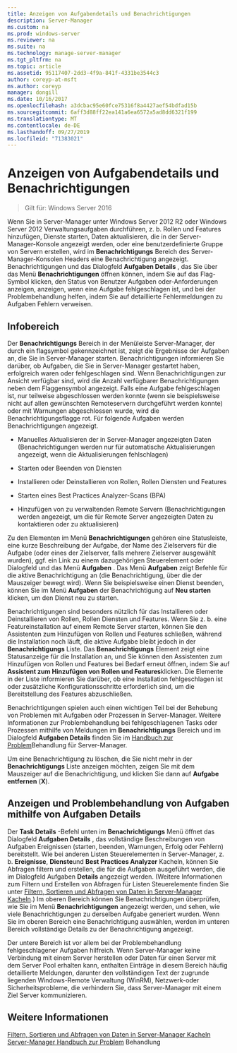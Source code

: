 ```yaml
---
title: Anzeigen von Aufgabendetails und Benachrichtigungen
description: Server-Manager
ms.custom: na
ms.prod: windows-server
ms.reviewer: na
ms.suite: na
ms.technology: manage-server-manager
ms.tgt_pltfrm: na
ms.topic: article
ms.assetid: 95117407-2dd3-4f9a-841f-4331be3544c3
author: coreyp-at-msft
ms.author: coreyp
manager: dongill
ms.date: 10/16/2017
ms.openlocfilehash: a3dcbac95e60fce75316f8a4427aef54bdfad15b
ms.sourcegitcommit: 6aff3d88ff22ea141a6ea6572a5ad8dd6321f199
ms.translationtype: MT
ms.contentlocale: de-DE
ms.lasthandoff: 09/27/2019
ms.locfileid: "71383021"
---
```

# <a name="view-task-details-and-notifications"></a>Anzeigen von Aufgabendetails und Benachrichtigungen

>Gilt für: Windows Server 2016

Wenn Sie in Server-Manager unter Windows Server 2012 R2 oder Windows Server 2012 Verwaltungsaufgaben durchführen, z. b. Rollen und Features hinzufügen, Dienste starten, Daten aktualisieren, die in der Server-Manager-Konsole angezeigt werden, oder eine benutzerdefinierte Gruppe von Servern erstellen, wird im **Benachrichtigungs** Bereich des Server-Manager-Konsolen Headers eine Benachrichtigung angezeigt. Benachrichtigungen und das Dialogfeld **Aufgaben Details** , das Sie über das Menü **Benachrichtigungen** öffnen können, indem Sie auf das Flag-Symbol klicken, den Status von Benutzer Aufgaben oder-Anforderungen anzeigen, anzeigen, wenn eine Aufgabe fehlgeschlagen ist, und bei der Problembehandlung helfen, indem Sie auf detaillierte Fehlermeldungen zu Aufgaben Fehlern verweisen.

## <a name="the-notifications-area"></a>Infobereich
Der **Benachrichtigungs** Bereich in der Menüleiste Server-Manager, der durch ein flagsymbol gekennzeichnet ist, zeigt die Ergebnisse der Aufgaben an, die Sie in Server-Manager starten. Benachrichtigungen informieren Sie darüber, ob Aufgaben, die Sie in Server-Manager gestartet haben, erfolgreich waren oder fehlgeschlagen sind. Wenn Benachrichtigungen zur Ansicht verfügbar sind, wird die Anzahl verfügbarer Benachrichtigungen neben dem Flaggensymbol angezeigt. Falls eine Aufgabe fehlgeschlagen ist, nur teilweise abgeschlossen werden konnte (wenn sie beispielsweise nicht auf allen gewünschten Remoteservern durchgeführt werden konnte) oder mit Warnungen abgeschlossen wurde, wird die Benachrichtigungsflagge rot. Für folgende Aufgaben werden Benachrichtigungen angezeigt.

-   Manuelles Aktualisieren der in Server-Manager angezeigten Daten (Benachrichtigungen werden nur für automatische Aktualisierungen angezeigt, wenn die Aktualisierungen fehlschlagen)

-   Starten oder Beenden von Diensten

-   Installieren oder Deinstallieren von Rollen, Rollen Diensten und Features

-   Starten eines Best Practices Analyzer-Scans (BPA)

-   Hinzufügen von zu verwaltenden Remote Servern (Benachrichtigungen werden angezeigt, um die für Remote Server angezeigten Daten zu kontaktieren oder zu aktualisieren)

Zu den Elementen im Menü **Benachrichtigungen** gehören eine Statusleiste, eine kurze Beschreibung der Aufgabe, der Name des Zielservers für die Aufgabe (oder eines der Zielserver, falls mehrere Zielserver ausgewählt wurden), ggf. ein Link zu einem dazugehörigen Steuerelement oder Dialogfeld und das Menü **Aufgaben** . Das Menü **Aufgaben** zeigt Befehle für die aktive Benachrichtigung an (die Benachrichtigung, über die der Mauszeiger bewegt wird). Wenn Sie beispielsweise einen Dienst beenden, können Sie im Menü **Aufgaben** der Benachrichtigung auf **Neu starten** klicken, um den Dienst neu zu starten.

Benachrichtigungen sind besonders nützlich für das Installieren oder Deinstallieren von Rollen, Rollen Diensten und Features. Wenn Sie z. b. eine Featureinstallation auf einem Remote Server starten, können Sie den Assistenten zum Hinzufügen von Rollen und Features schließen, während die Installation noch läuft, die aktive Aufgabe bleibt jedoch in der **Benachrichtigungs** Liste. Das **Benachrichtigungs** Element zeigt eine Statusanzeige für die Installation an, und Sie können den Assistenten zum Hinzufügen von Rollen und Features bei Bedarf erneut öffnen, indem Sie auf **Assistent zum Hinzufügen von Rollen und Features**klicken. Die Elemente in der Liste informieren Sie darüber, ob eine Installation fehlgeschlagen ist oder zusätzliche Konfigurationsschritte erforderlich sind, um die Bereitstellung des Features abzuschließen.

Benachrichtigungen spielen auch einen wichtigen Teil bei der Behebung von Problemen mit Aufgaben oder Prozessen in Server-Manager. Weitere Informationen zur Problembehandlung bei fehlgeschlagenen Tasks oder Prozessen mithilfe von Meldungen im **Benachrichtigungs** Bereich und im Dialogfeld **Aufgaben Details** finden Sie im [Handbuch zur Problem](https://social.technet.microsoft.com/wiki/contents/articles/13443.windows-server-2012-server-manager-troubleshooting-guide-part-i-overview.aspx)Behandlung für Server-Manager.

Um eine Benachrichtigung zu löschen, die Sie nicht mehr in der **Benachrichtigungs** Liste anzeigen möchten, zeigen Sie mit dem Mauszeiger auf die Benachrichtigung, und klicken Sie dann auf **Aufgabe entfernen** (**X**).

## <a name="viewing-and-troubleshooting-tasks-by-using-task-details"></a>Anzeigen und Problembehandlung von Aufgaben mithilfe von Aufgaben Details
Der **Task Details** -Befehl unten im **Benachrichtigungs** Menü öffnet das Dialogfeld **Aufgaben Details** , das vollständige Beschreibungen von Aufgaben Ereignissen (starten, beenden, Warnungen, Erfolg oder Fehlern) bereitstellt. Wie bei anderen Listen Steuerelementen in Server-Manager, z. b. **Ereignisse**, **Dienste**und **Best Practices Analyzer** Kacheln, können Sie Abfragen filtern und erstellen, die für die Aufgaben ausgeführt werden, die im Dialogfeld Aufgaben **Details** angezeigt werden. (Weitere Informationen zum Filtern und Erstellen von Abfragen für Listen Steuerelemente finden Sie unter [Filtern, Sortieren und Abfragen von Daten in Server-Manager Kacheln](filter-sort-and-query-data-in-server-manager-tiles.md).) Im oberen Bereich können Sie Benachrichtigungen überprüfen, wie Sie im Menü **Benachrichtigungen** angezeigt werden, und sehen, wie viele Benachrichtigungen zu derselben Aufgabe generiert wurden. Wenn Sie im oberen Bereich eine Benachrichtigung auswählen, werden im unteren Bereich vollständige Details zu der Benachrichtigung angezeigt.

Der untere Bereich ist vor allem bei der Problembehandlung fehlgeschlagener Aufgaben hilfreich. Wenn Server-Manager keine Verbindung mit einem Server herstellen oder Daten für einen Server mit dem Server Pool erhalten kann, enthalten Einträge in diesem Bereich häufig detaillierte Meldungen, darunter den vollständigen Text der zugrunde liegenden Windows-Remote Verwaltung (WinRM), Netzwerk-oder Sicherheitsprobleme, die verhindern Sie, dass Server-Manager mit einem Ziel Server kommunizieren.

## <a name="see-also"></a>Weitere Informationen
[Filtern, Sortieren und Abfragen von Daten in Server-Manager Kacheln](filter-sort-and-query-data-in-server-manager-tiles.md)
[Server-Manager Handbuch zur Problem](https://social.technet.microsoft.com/wiki/contents/articles/13443.windows-server-2012-server-manager-troubleshooting-guide-part-i-overview.aspx) Behandlung
